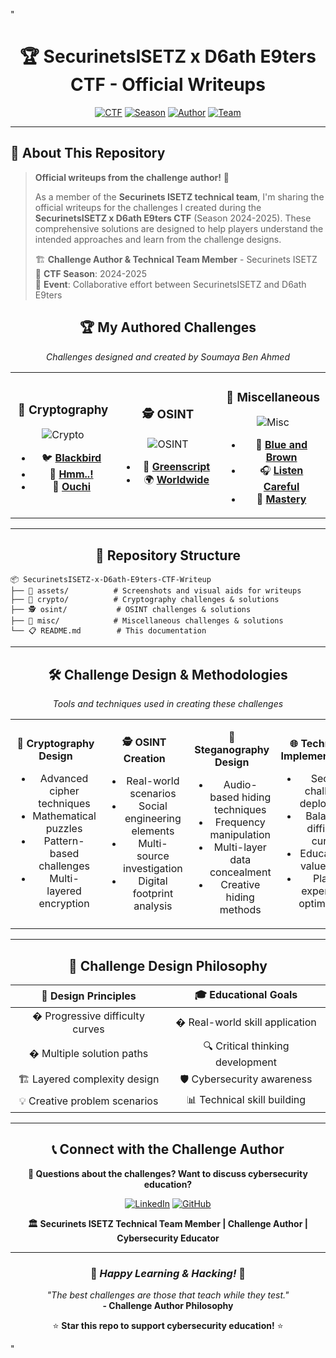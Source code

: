 "<div align="center">

# 🏆 SecurinetsISETZ x D6ath E9ters CTF - Official Writeups

[![CTF](https://img.shields.io/badge/CTF-SecurinetsISETZ%20x%20D6ath%20E9ters-red?style=for-the-badge)](https://github.com/bnahmedsoumaya00/SecurinetsISETZ-x-D6ath-E9ters-CTF-Writeup)
[![Season](https://img.shields.io/badge/Season-2024--2025-blue?style=for-the-badge)](https://github.com/bnahmedsoumaya00/SecurinetsISETZ-x-D6ath-E9ters-CTF-Writeup)
[![Author](https://img.shields.io/badge/Challenge%20Author-Soumaya%20Ben%20Ahmed-green?style=for-the-badge)](https://www.linkedin.com/in/soumayabenahmed/)
[![Team](https://img.shields.io/badge/Technical%20Team-Securinets%20ISETZ-purple?style=for-the-badge)](https://github.com/bnahmedsoumaya00/SecurinetsISETZ-x-D6ath-E9ters-CTF-Writeup)

</div>

---


## 📖 About This Repository

> **Official writeups from the challenge author!** 🎯
> 
> As a member of the **Securinets ISETZ technical team**, I'm sharing the official writeups for the challenges I created during the **SecurinetsISETZ x D6ath E9ters CTF** (Season 2024-2025). These comprehensive solutions are designed to help players understand the intended approaches and learn from the challenge designs.
>
> 🏗️ **Challenge Author & Technical Team Member** - Securinets ISETZ  
> 📅 **CTF Season**: 2024-2025  
> 🤝 **Event**: Collaborative effort between SecurinetsISETZ and D6ath E9ters

<div align="center">

## 🏆 My Authored Challenges

*Challenges designed and created by Soumaya Ben Ahmed*

</div>

<table align="center">
<tr>
<td align="center" width="33%">

### 🔐 **Cryptography**
![Crypto](https://img.shields.io/badge/Authored-3%20Challenges-brightgreen?style=flat-square)

- 🐦 [**Blackbird**](crypto/blackbird.md)
- 🤔 [**Hmm..!**](crypto/Hmm..!.md)  
- 🎨 [**Ouchi**](crypto/ouchi.md)

</td>
<td align="center" width="33%">

### 🕵️ **OSINT**
![OSINT](https://img.shields.io/badge/Authored-2%20Challenges-blue?style=flat-square)

- 🌱 [**Greenscript**](osint/greenscript.md)
- 🌍 [**Worldwide**](osint/worldwide.md)

</td>
<td align="center" width="33%">

### 🔧 **Miscellaneous**
![Misc](https://img.shields.io/badge/Authored-3%20Challenges-orange?style=flat-square)

- 🎨 [**Blue and Brown**](misc/Blue%20and%20Brown%20.md)
- 🎧 [**Listen Careful**](misc/Listen_careful.md)
- 🎯 [**Mastery**](misc/Mastery.md)

</td>
</tr>
</table>

---

<div align="center">

## 📁 Repository Structure

</div>

```
📦 SecurinetsISETZ-x-D6ath-E9ters-CTF-Writeup
├── 📸 assets/          # Screenshots and visual aids for writeups
├── 🔐 crypto/          # Cryptography challenges & solutions
├── 🕵️ osint/           # OSINT challenges & solutions  
├── 🔧 misc/            # Miscellaneous challenges & solutions
└── 📋 README.md        # This documentation
```

---

<div align="center">

## 🛠️ Challenge Design & Methodologies

*Tools and techniques used in creating these challenges*

</div>

<table align="center">
<tr>
<td align="center" width="25%">

**🔐 Cryptography Design**
- Advanced cipher techniques
- Mathematical puzzles  
- Pattern-based challenges
- Multi-layered encryption

</td>
<td align="center" width="25%">

**🕵️ OSINT Creation**
- Real-world scenarios
- Social engineering elements
- Multi-source investigation
- Digital footprint analysis

</td>
<td align="center" width="25%">

**🎵 Steganography Design**
- Audio-based hiding techniques
- Frequency manipulation
- Multi-layer data concealment
- Creative hiding methods

</td>
<td align="center" width="25%">

**🌐 Technical Implementation**  
- Secure challenge deployment
- Balanced difficulty curves
- Educational value focus
- Player experience optimization

</td>
</tr>
</table>

---

<div align="center">

## 🎯 Challenge Design Philosophy

</div>

<div align="center">

| 🎨 **Design Principles** | 🎓 **Educational Goals** |
|:------------------------:|:------------------------:|
| � Progressive difficulty curves | � Real-world skill application |
| � Multiple solution paths | 🔍 Critical thinking development |
| 🏗️ Layered complexity design | 🛡️ Cybersecurity awareness |
| 💡 Creative problem scenarios | 📊 Technical skill building |

</div>

---

<div align="center">

## 📞 Connect with the Challenge Author

**💬 Questions about the challenges? Want to discuss cybersecurity education?**

[![LinkedIn](https://img.shields.io/badge/LinkedIn-Soumaya%20Ben%20Ahmed-0077B5?style=for-the-badge&logo=linkedin&logoColor=white)](https://www.linkedin.com/in/soumayabenahmed/)
[![GitHub](https://img.shields.io/badge/GitHub-Follow%20for%20More-181717?style=for-the-badge&logo=github&logoColor=white)](https://github.com/bnahmedsoumaya00)

**🏛️ Securinets ISETZ Technical Team Member | Challenge Author | Cybersecurity Educator**

</div>

---

<div align="center">

### 🚩 *Happy Learning & Hacking!* 🚩

*"The best challenges are those that teach while they test."*  
**- Challenge Author Philosophy**

⭐ **Star this repo to support cybersecurity education!** ⭐

</div>" 
